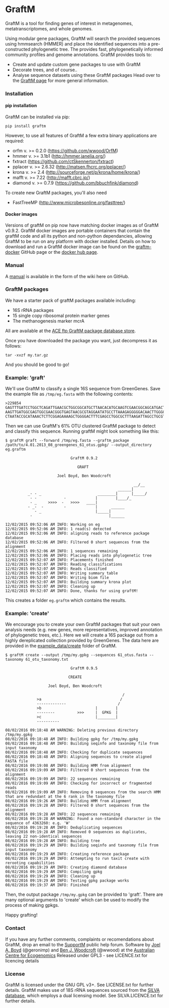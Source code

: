 # GraftM
GraftM is a tool for finding genes of interest in metagenomes, metatranscriptomes, and whole genomes.

Using modular gene packages, GraftM will search the provided sequences using hmmsearch (HMMER) and place the identified sequences into a pre-constructed phylogenetic tree. The provides fast, phylogenetically informed community profiles and genome annotations. GraftM provides tools to:
* Create and update custom gene packages to use with GraftM
* Decorate trees, and of course..
* Analyse sequence datasets using these GraftM packages
Head over to the [GraftM page](http://geronimp.github.io/graftM/) for more general information.

### Installation
#### pip installation
GraftM can be installed via pip:
```
pip install graftm
```
However, to use all features of GraftM a few extra binary applications are required:
* orfm v. >= 0.2.0 (https://github.com/wwood/OrfM)
* hmmer v. >= 3.1b1 (http://hmmer.janelia.org/)
* fxtract (https://github.com/ctSkennerton/fxtract)
* pplacer v. >= 2.6.32 (http://matsen.fhcrc.org/pplacer/)
* krona v. >= 2.4 (http://sourceforge.net/p/krona/home/krona/)
* mafft v. >= 7.22 (http://mafft.cbrc.jp/)
* diamond v. >= 0.7.9 (https://github.com/bbuchfink/diamond)

To create new GraftM packages, you'll also need
* FastTreeMP (http://www.microbesonline.org/fasttree/)

#### Docker images
Versions of graftM on pip now have matching docker images as of GraftM v0.9.2. GraftM docker images are portable containers that contain the graftM code and all its python and non-python dependancies, allowing GraftM to be run on any platform with docker installed. Details on how to download and run a GraftM docker image can be found on the [graftm-docker](https://github.com/geronimp/graftM-docker) GitHub page or the [docker hub page](https://hub.docker.com/u/geronimp/).

### Manual
A [manual](https://github.com/geronimp/graftM/wiki) is available in the form of the wiki here on GitHub.

### GraftM packages
We have a starter pack of graftM packages available including:

* 16S rRNA packages
* 15 single copy ribosomal protein marker genes
* The methanogenesis marker mcrA

All are available at the [ACE ftp GraftM package database store](https://data.ace.uq.edu.au/public/graftm).

Once you have downloaded the package you want, just decompress it as follows:

```
tar -xvzf my.tar.gz
```
And you should be good to go!



### Example: 'graft'
We'll use GraftM to classify a single 16S sequence from GreenGenes. Save the example file as `/tmp/eg.fasta` with the following contents:
```
>229854
GAGTTTGATCCTGGCTCAGATTGAACGCTGGCGGCATGCTTAACACATGCAAGTCGAACGGCAGCATGACTTAGCTTGCT
AAGTTGATGGCGAGTGGCGAACGGGTGAGTAACGCGTAGGAATATGCCTTAAAGAGGGGGACAACTTGGGGAAACTCAAG
CTAATACCGCATAAACTCTTCGGAGAAAAGCTGGGGACTTTCGAGCCTGGCGCTTTAAGATTAGCCTGCGTCCGATTAGC
```
Then we can use GraftM's 61% OTU clustered GraftM package to detect and classify this sequence. Running graftM might look something like this:
```
$ graftM graft --forward /tmp/eg.fasta --graftm_package /path/to/4.01.2013_08_greengenes_61_otus.gpkg/ --output_directory eg.graftm

                             GraftM 0.9.2

                                GRAFT

                       Joel Boyd, Ben Woodcroft

                                                         __/__
                                                  ______|
          _- - _                         ________|      |_____/
           - -            -             |        |____/_
           - _     >>>>  -   >>>>   ____|
          - _-  -         -             |      ______
             - _                        |_____|
           -                                  |______

12/02/2015 09:52:06 AM INFO: Working on eg
12/02/2015 09:52:06 AM INFO: 1 read(s) detected
12/02/2015 09:52:06 AM INFO: aligning reads to reference package database
12/02/2015 09:52:06 AM INFO: Filtered 0 short sequences from the alignment
12/02/2015 09:52:06 AM INFO: 1 sequences remaining
12/02/2015 09:52:06 AM INFO: Placing reads into phylogenetic tree
12/02/2015 09:52:07 AM INFO: Placements finished
12/02/2015 09:52:07 AM INFO: Reading classifications
12/02/2015 09:52:07 AM INFO: Reads classified
12/02/2015 09:52:07 AM INFO: Writing summary table
12/02/2015 09:52:07 AM INFO: Writing biom file
12/02/2015 09:52:07 AM INFO: Building summary krona plot
12/02/2015 09:52:07 AM INFO: Cleaning up
12/02/2015 09:52:07 AM INFO: Done, thanks for using graftM!
```
This creates a folder `eg.graftm` which contains the results.

### Example: 'create'

We encourage you to create your own GraftM packages that suit your own analysis
needs (e.g. new genes, more representatives, improved annotation of phylogenetic
trees, etc.). Here we will create a 16S package out from a highly dereplicated
collection provided by GreenGenes. The data here are provided in the
[example_data/create](https://github.com/geronimp/graftM/tree/master/example_data/create)
folder of GraftM.
```
$ graftM create --output /tmp/my.gpkg --sequences 61_otus.fasta --taxonomy 61_otu_taxonomy.txt
                         
                             GraftM 0.9.5

                            CREATE

                   Joel Boyd, Ben Woodcroft

                                                    /
              >a                                   /
              -------------                       /
              >b                        |        |
              --------          >>>     |  GPKG  |
              >c                        |________|
              ----------

08/02/2016 09:18:48 AM WARNING: Deleting previous directory /tmp/my.gpkg
08/02/2016 09:18:48 AM INFO: Building gpkg for /tmp/my.gpkg
08/02/2016 09:18:48 AM INFO: Building seqinfo and taxonomy file from input taxonomy
08/02/2016 09:18:48 AM INFO: Checking for duplicate sequences
08/02/2016 09:18:48 AM INFO: Aligning sequences to create aligned FASTA file
08/02/2016 09:19:08 AM INFO: Building HMM from alignment
08/02/2016 09:19:09 AM INFO: Filtered 0 short sequences from the alignment
08/02/2016 09:19:09 AM INFO: 22 sequences remaining
08/02/2016 09:19:09 AM INFO: Checking for incorrect or fragmented reads
08/02/2016 09:19:09 AM INFO: Removing 0 sequences from the search HMM that are redundant at the 6 rank in the taxonomy file
08/02/2016 09:19:26 AM INFO: Building HMM from alignment
08/02/2016 09:19:28 AM INFO: Filtered 0 short sequences from the alignment
08/02/2016 09:19:28 AM INFO: 22 sequences remaining
08/02/2016 09:19:28 AM WARNING: Found a non-standard character in the sequence of 4363260: e.g. 'W'
08/02/2016 09:19:28 AM INFO: Deduplicating sequences
08/02/2016 09:19:28 AM INFO: Removed 0 sequences as duplicates, leaving 22 non-identical sequences
08/02/2016 09:19:28 AM INFO: Building tree
08/02/2016 09:19:29 AM INFO: Building seqinfo and taxonomy file from input taxonomy
08/02/2016 09:19:29 AM INFO: Creating reference package
08/02/2016 09:19:29 AM INFO: Attempting to run taxit create with rerooting capabilities
08/02/2016 09:19:29 AM INFO: Creating diamond database
08/02/2016 09:19:29 AM INFO: Compiling gpkg
08/02/2016 09:19:29 AM INFO: Cleaning up
08/02/2016 09:19:29 AM INFO: Testing gpkg package works
08/02/2016 09:19:37 AM INFO: Finished
```

Then, the output package `/tmp/my.gpkg` can be provided to 'graft'. There are
many optional arguments to 'create' which can be used to modify the process of
making gpkgs.

Happy grafting!

### Contact
If you have any further comments, complaints or recomendations about GraftM, drop an email to the [SupportM](https://groups.google.com/forum/?hl=en#!forum/supportm) public help forum.
Software by [Joel A. Boyd](http://ecogenomic.org/users/joel-boyd) (@geronimp) and [Ben J. Woodcroft](http://www.ecogenomic.org/users/ben-woodcroft) (@wwood) at the [Australian Centre for Ecogenomics](http://ecogenomic.org)
Released under GPL3 - see LICENCE.txt for licencing details

### License
GraftM is licensed under the GNU GPL v3+. See LICENSE.txt for further details. GraftM makes use of 18S rRNA sequences sourced from the [SILVA database](https://www.arb-silva.de), which employs a dual licensing model. See SILVA.LICENCE.txt for further details.